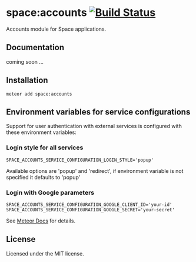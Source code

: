 # space:accounts [![Build Status](https://travis-ci.org/meteor-space/accounts.svg)](https://travis-ci.org/meteor-space/accounts)
Accounts module for Space applications.

## Documentation
coming soon …

## Installation
`meteor add space:accounts`

## Environment variables for service configurations

Support for user authentication with external services is configured with these environment variables:

### Login style for all services
`SPACE_ACCOUNTS_SERVICE_CONFIGURATION_LOGIN_STYLE='popup'`

Available options are 'popup' and 'redirect', if environment variable is not specified it defaults to 'popup'

### Login with Google parameters
`SPACE_ACCOUNTS_SERVICE_CONFIGURATION_GOOGLE_CLIENT_ID='your-id'`
`SPACE_ACCOUNTS_SERVICE_CONFIGURATION_GOOGLE_SECRET='your-secret'`

See [Meteor Docs](http://docs.meteor.com/#/full/meteor_loginwithexternalservice) for details.

## License
Licensed under the MIT license.